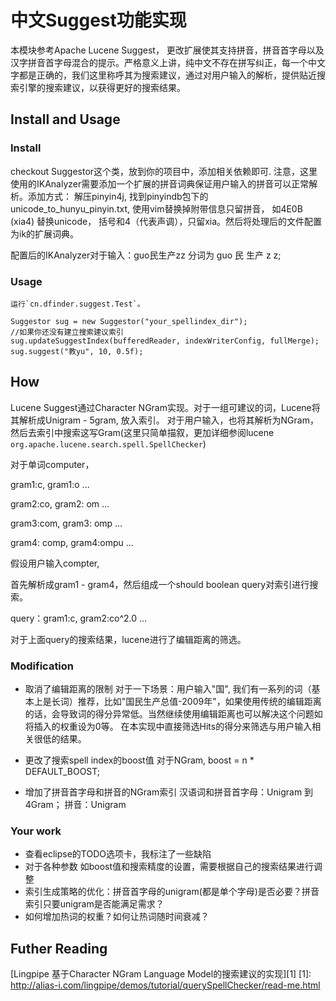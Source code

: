 # 中文Suggest功能实现

本模块参考Apache Lucene Suggest， 更改扩展使其支持拼音，拼音首字母以及汉字拼音首字母混合的提示。严格意义上讲，纯中文不存在拼写纠正，每一个中文字都是正确的，我们这里称呼其为搜索建议，通过对用户输入的解析，提供贴近搜索引擎的搜索建议，以获得更好的搜索结果。


## Install and  Usage

### Install
checkout Suggestor这个类，放到你的项目中，添加相关依赖即可.
注意，这里使用的IKAnalyzer需要添加一个扩展的拼音词典保证用户输入的拼音可以正常解析。添加方式：
解压pinyin4j, 找到pinyindb包下的unicode_to_hunyu_pinyin.txt, 使用vim替换掉附带信息只留拼音， 如4E0B (xia4) 替换unicode， 括号和4（代表声调），只留xia。然后将处理后的文件配置为ik的扩展词典。

配置后的IKAnalyzer对于输入：guo民生产zz 分词为 guo 民  生产  z z;  


### Usage
	运行`cn.dfinder.suggest.Test`。
	
    Suggestor sug = new Suggestor("your_spellindex_dir");
    //如果你还没有建立搜索建议索引
    sug.updateSuggestIndex(bufferedReader, indexWriterConfig, fullMerge);
    sug.suggest("教yu", 10, 0.5f);

## How

Lucene Suggest通过Character NGram实现。对于一组可建议的词，Lucene将其解析成Unigram - 5gram, 放入索引。 对于用户输入，也将其解析为NGram， 然后去索引中搜索这写Gram(这里只简单描叙，更加详细参阅lucene `org.apache.lucene.search.spell.SpellChecker`)

对于单词computer，

gram1:c, gram1:o ...

gram2:co,  gram2: om ...

gram3:com, gram3: omp ...

gram4: comp, gram4:ompu ...

假设用户输入compter,

首先解析成gram1 - gram4，然后组成一个should boolean query对索引进行搜索。

query：gram1:c, gram2:co^2.0 ...

对于上面query的搜索结果，lucene进行了编辑距离的筛选。 


### Modification

* 取消了编辑距离的限制
对于一下场景：用户输入"国", 我们有一系列的词（基本上是长词）推荐，比如"国民生产总值-2009年"，如果使用传统的编辑距离的话，会导致词的得分异常低。当然继续使用编辑距离也可以解决这个问题如将插入的权重设为0等。
在本实现中直接筛选Hits的得分来筛选与用户输入相关很低的结果。

* 更改了搜索spell index的boost值
对于NGram, boost = n * DEFAULT_BOOST;

* 增加了拼音首字母和拼音的NGram索引
汉语词和拼音首字母：Unigram 到 4Gram；
拼音：Unigram



### Your work

* 查看eclipse的TODO选项卡，我标注了一些缺陷
* 对于各种参数  如boost值和搜索精度的设置，需要根据自己的搜索结果进行调整
* 索引生成策略的优化：拼音首字母的unigram(都是单个字母)是否必要？拼音索引只要unigram是否能满足需求？
* 如何增加热词的权重？如何让热词随时间衰减？


## Futher Reading

[Lingpipe 基于Character NGram Language Model的搜索建议的实现][1]
[1]: http://alias-i.com/lingpipe/demos/tutorial/querySpellChecker/read-me.html

   

